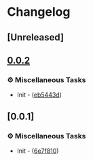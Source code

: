 # Changelog

## [Unreleased]

## [0.0.2](https://github.com/takula-tech/nita-obel/compare/obel_utils-v0.0.1...obel_utils-v0.0.2)

### ⚙️ Miscellaneous Tasks

- Init - ([eb5443d](https://github.com/takula-tech/nita-obel/commit/eb5443dd6c259979454a569ca62fcd333d76a042))


## [0.0.1]

### ⚙️ Miscellaneous Tasks

- Init - ([6e7f810](https://github.com/takula-tech/nita-obel/commit/6e7f810d11a27a7c2e69dd70ea6cdbb689015f09))
